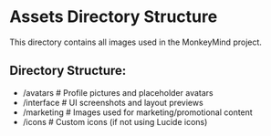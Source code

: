 # Assets Directory Structure

This directory contains all images used in the MonkeyMind project.

## Directory Structure:
- /avatars      # Profile pictures and placeholder avatars
- /interface    # UI screenshots and layout previews
- /marketing    # Images used for marketing/promotional content
- /icons        # Custom icons (if not using Lucide icons) 